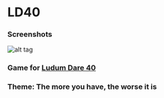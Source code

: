 # LD40
### Screenshots
![alt tag](https://static.jam.vg/raw/4b9/z/bf17.gif)
### Game for [Ludum Dare 40](https://ldjam.com/)
### Theme: The more you have, the worse it is

